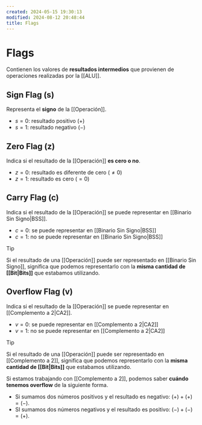 ```yaml
---
created: 2024-05-15 19:30:13
modified: 2024-08-12 20:48:44
title: Flags
---
```


# Flags

Contienen los valores de **resultados intermedios** que provienen de operaciones realizadas por la [[ALU]].

## Sign Flag (s)

Representa el **signo** de la [[Operación]].

- $s = 0$: resultado positivo ($+$)
- $s = 1$: resultado negativo ($-$)

## Zero Flag (z)

Indica si el resultado de la [[Operación]] **es cero o no**.

- $z = 0$: resultado es diferente de cero ($\neq 0$)
- $z = 1$: resultado es cero ($= 0$)

## Carry Flag (c)

Indica si el resultado de la [[Operación]] se puede representar en [[Binario Sin Signo|BSS]].

- $c = 0$: se puede representar en [[Binario Sin Signo|BSS]]
- $c = 1$: no se puede representar en [[Binario Sin Signo|BSS]]

> [!tip]
> Si el resultado de una [[Operación]] puede ser representado en [[Binario Sin Signo]], significa que podemos representarlo con la **misma cantidad de [[Bit|Bits]]** que estabamos utilizando.

## Overflow Flag (v)

Indica si el resultado de la [[Operación]] se puede representar en [[Complemento a 2|CA2]].

- $v = 0$: se puede representar en [[Complemento a 2|CA2]]
- $v = 1$: no se puede representar en [[Complemento a 2|CA2]]

> [!tip]
> Si el resultado de una [[Operación]] puede ser representado en [[Complemento a 2]], significa que podemos representarlo con la **misma cantidad de [[Bit|Bits]]** que estabamos utilizando.

Si estamos trabajando con [[Complemento a 2]], podemos saber **cuándo tenemos overflow** de la siguiente forma.

- Si sumamos dos números positivos y el resultado es negativo: $(+) + (+) = (-)$.
- SI sumamos dos números negativos y el resultado es positivo: $(-) + (-) = (+)$.
